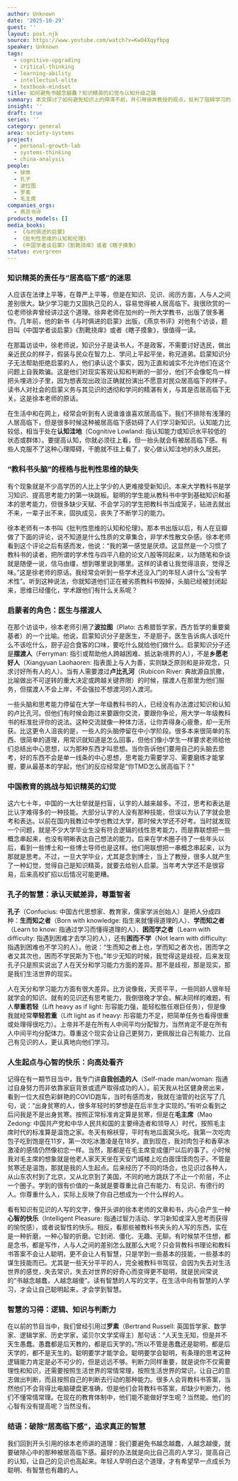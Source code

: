 ```yaml
---
author: Unknown
date: '2025-10-29'
guest: ''
layout: post.njk
source: https://www.youtube.com/watch?v=KwO4Xqyfbpg
speaker: Unknown
tags:
  - cognitive-upgrading
  - critical-thinking
  - learning-ability
  - intellectual-elite
  - textbook-mindset
title: 如何避免书越念越蠢？知识精英的幻觉与认知升级之路
summary: 本文探讨了如何避免知识上的停滞不前，并引用徐奔教授的观点，批判了阻碍学习的“教科书头脑”和“居高临下感”。文章强调了批判性思维、判断力以及向智者学习的谦逊态度的重要性，并援引孔子对学习者的分类。核心论点是真正的智慧源于持续学习、实践判断，而非死记硬背。
insight: ''
draft: true
series: ''
category: general
area: society-systems
project:
  - personal-growth-lab
  - systems-thinking
  - china-analysis
people:
  - 徐奔
  - 孔子
  - 波拉图
  - 罗素
  - 毛主席
companies_orgs:
  - 燕京书评
products_models: []
media_books:
  - 《与时俱进的启蒙》
  - 《批判性思维的认知和伦理》
  - 《中国学者谈启蒙》《割靴挠痒》或者《瞎子摸象》
status: evergreen
---
```

### 知识精英的责任与“居高临下感”的迷思

人应该在法律上平等，在尊严上平等，但是在知识、见识、阅历方面，人与人之间差别很大。缺少学习能力又固执己见的人，容易觉得被人居高临下。我很欣赏的一位老师徐奔曾经讲过这个道理。徐奔老师在加州的一所大学教书，出版了很多著作。几年前，他的新书《与时俱进的启蒙》出版，《燕京书评》对他有个访谈，题目叫《中国学者谈启蒙》《割靴挠痒》或者《瞎子摸象》，很值得一读。

在那篇访谈中，徐老师说，知识分子是读书人，不是政客，不需要讨好选民，做出亲近民众的样子，假装与民众在智力上、学问上平起平坐，称兄道弟。启蒙知识分子无法帮助拒绝启蒙的人，他们承认这个事实，因为正直和诚实不允许他们在这个问题上自我欺骗。这是他们对现实客观认知和判断的一部分，他们不会像鸵鸟一样把头埋进沙子里，因为想表现出政治正确就扮演出不愿意对民众居高临下的样子。读书人对社会的启蒙义务与其见识的透彻和学问的精湛有关，与其是否居高临下无关。这是徐本老师的原话。

在生活中和在网上，经常会听到有人说谁谁谁喜欢居高临下。我们不排除有浅薄的人居高临下，但是很多时候这种被居高临下感妨碍了人们学习新知识。认知能力比较低，相当于处在**认知洼地**（Cognitive Lowland: 指认知能力或知识水平较低的状态或群体）。要提高认知，你就必须往上看，但一抬头就会有被居高临下感。有些人克服不了这种心理障碍，干脆就不往上看了，安心做认知洼地的永久居民。

### “教科书头脑”的桎梏与批判性思维的缺失

有个现象就是不少高学历的人比上学少的人更难接受新知识。本来大学教科书是学习知识、提高思考能力的第一块跳板。聪明的学生能从教科书中学到基础知识和基本的思考能力，但很多缺少天赋、不会学习的学生把教科书当成笼子，钻进去就出不来，一辈子出不来，固执成见，丧失了不断学习的能力。

徐本老师有一本书叫《批判性思维的认知和伦理》。那本书出版以后，有人在豆瓣做了下面的评论，说不知道是什么性质的文章集合，非学术性散文杂感。徐本老师看到这个评论之后有感而发，他说：“我的第一感觉是厌烦。这显然是一个习惯了教科书的读者，把所谓的学术性与四平八稳的论文八股等同起来，以为随笔和杂谈就是随便一说，信马由缰，想到哪里说到哪里。这样的读者让我觉得沮丧，觉得乏味。”这是徐老师的原话。我经常会听到一些学术还没入门的年轻人讲什么“没有学术性”。听到这种说法，你就知道他们正在被劣质教科书毁掉，头脑已经被封闭起来，思维已经僵化，学术跟他们有什么关系呢？

### 启蒙者的角色：医生与摆渡人

在那个访谈中，徐本老师引用了**波拉图**（Plato: 古希腊哲学家，西方哲学的重要奠基者）的一个比喻。他说，启蒙知识分子是医生，不是厨子。医生告诉病人该吃什么不该吃什么，厨子迎合食客的口味，要吃什么就给他们做什么。启蒙知识分子还是**摆渡人**（Ferryman: 指引或帮助他人跨越困难、抵达新境界的人），不是**乡愿老好人**（Xiangyuan Laohaoren: 指表面上与人为善，实则缺乏原则和是非观念，只求讨好所有人的人）。当有人需要渡过**卢比孔河**（Rubicon River: 典故源自凯撒，比喻做出不可逆转的重大决定或跨越关键界限）的时候，摆渡人在那里为他们服务，但摆渡人不会上岸，不会强拉不想渡河的人渡河。

一些头脑和思考能力停留在大学一年级教科书的人，已经没有办法渡过知识和认知的卢比孔河。但他们有时候会跑过来要跟你交流，要跟你争论，用大学一年级教科书的标准批评你的说法。这种交流就像一种体力活，让你弄得身心疲惫，却一无所获。比这更令人沮丧的是，一些人的头脑停留在中小学阶段。很多本来很简单的东西、很简单的道理，用常识就知道是怎么回事，但他们像小学生一样要求老师给他们总结出中心思想，以为那种东西才叫思想。当你告诉他们要用自己的头脑去思考，好的东西不会是单一线条的中心思想，思考能力需要学习、需要磨练才能掌握，要从最基本的学起，他们的反应经常是“你TMD怎么居高临下？”

### 中国教育的挑战与知识精英的幻觉

这六七十年，中国的一大壮举就是扫盲，认字的人越来越多。不过，思考和表达是比认字难得多的一种技能。大部分认字的人没有那种技能，但误以为认了字就会思考和表达。以前在国内我教过中学也教过大学，那时候大学还不好考。当时就发现一个问题，就是不少大学毕业生没有符合逻辑的线性思考能力，而是靠联想把一些概念串起来，也没有明晰表达自己想法的能力。后来在学术圈子待了一些年头以后，看到一些博士和一些博士导师也是这样。他们用联想把一串概念串起来，以为那就是思考。不过，一旦大学毕业，尤其是念到博士，当上了教授，很多人就产生了一种幻觉，觉得自己是知识精英，就要去给别人启蒙。当年考大学还不是很容易，后来高校扩招以后情况可能更糟。

### 孔子的智慧：承认天赋差异，尊重智者

**孔子**（Confucius: 中国古代思想家、教育家，儒家学派创始人）是把人分成四种：**生而知之者**（Born with knowledge: 指生来就懂得道理的人）、**学而知之者**（Learn to know: 指通过学习而懂得道理的人）、**困而学之者**（Learn with difficulty: 指遇到困难才去学习的人），还有**困而不学**（Not learn with difficulty: 指遇到困难也不学习的人）。他说：“生而知之者上也，学而知之者次也，困而学之者又其次也，困而不学民斯为下也。”年少无知的时候，我觉得这是歧视，后来发现孔子只是照实说出了人在天分和学习能力方面的差异。那不是歧视，那是现实，那是我们生活世界的现实。

人在天分和学习能力方面有很大差异。比方说像我，天资平平，一些同龄人很年轻就学会的知识、就有的见识还有思考能力，我倒很晚才学会。解决同样的难题，有人**举重若轻**（Lift heavy as if light: 形容能力强，能轻松胜任艰巨任务），但是像我就经常**举轻若重**（Lift light as if heavy: 形容能力不足，把简单任务也看得很重或处理得很吃力）。上帝并不是在所有人中间平均分配智力，当然肯定不是在所有人中间平均分配体力。尊重这个现实会让自己更努力，更佩服比自己有能力、比自己有见识的人，更认真地向他们学习。

### 人生起点与心智的快乐：向高处看齐

记得在有一期节目当中，我专门讲**自我创造的人**（Self-made man/woman: 指通过自身努力而非依靠家庭背景或遗产取得成功的人）。前天我从社区健身房出来，看到一位大叔色彩鲜艳的COVID跑车，当时有感而发，我就在油管的社区写了几句，说：“出身贫寒的人，很多年轻时的梦想是在后半生才实现的。”有听众看到之后问我是不是出身贫寒。按照正常标准肯定算是贫寒，但是在**毛主席**（Mao Zedong: 中国共产党和中华人民共和国的主要缔造者和领导人）时代，按照毛主席时代的标准算是温饱之家。冬天有棉袄穿，平时有地瓜面窝头吃。我第一次吃肉包子吃到饱是在11岁，第一次吃冰激凌是在18岁。直到现在，我对肉包子和香草冰激凌的感情仍然像初恋一样。当然，那都是在毛主席变成僵尸以后的事了。小时候我对毛主席的想象就是他老人家天天坐在天安门城楼上吃白面馍馍肉包子。不管是贫寒还是温饱，那就是我的人生起点。后来经历了不同的场合，也见识过各种人，从山东农村到了北京，又从北京到了美国，不同的地方跳跃了不止一个阶层，不止一个圈子。学到的很有价值的一条就是要尊重比自己有能力、有见识、有德行的人。你尊重什么人，实际上反映了你自己想成为一个什么样的人。

看有知识有见识的人写的文字，像开头讲的徐本老师的文章和书，内心会产生一种**心智的快乐**（Intelligent Pleasure: 指通过智力活动、学习新知或深入思考而获得的愉悦感），或者说智性的快乐。相反，看那些被教科书夹头的人写的东西，实在是一种折磨，一种心智的折磨。它封闭、僵化、无趣、无聊。有时候禁不住想，都是念书，都是写作，人与人之间的差别怎么就那么大呢？只会背教科书理论和教科书答案不会让人聪明，更不会让人有智慧，只是学到一些基本的技能，一些基本的谋生技能而已。尤其是一些天分平平的人，完全被教科书驾驭，会因为失去对生活世界的感觉，失去常识，失去对世界的好奇心而变得更不聪明，就是民间常说的“书越念越蠢，人越念越傻”。读有智慧的人写的文字，在生活中向有智慧的人学习，才会让自己聪明起来，才会学到智慧。

### 智慧的习得：逻辑、知识与判断力

在以前的节目当中，我们曾经引用过**罗素**（Bertrand Russell: 英国哲学家、数学家、逻辑学家、历史学家，诺贝尔文学奖得主）那句话：“人天生无知，但是并不天生愚蠢。愚蠢都是后天教的，都是后天学的。”所以不管是愚蠢还是聪明，都是后天学的，都不是天生的。聪明要学才能学会。聪明要学会聪明，有条理的思考这种逻辑能力肯定是必不可少的，但是远远不够。判断力同样重要，就是说你不仅需要理性和知识，还需要按照生活世界的常情常理，按照生活世界的常识，让自己的意志做出判断，而且按照自己的判断去行动的那种能力。很多人会背教科书答案，当然他们不会背得比电脑硬盘更准确，但是他们会背教科书答案，却缺少判断力，他们不懂常情常理。在现在的教育体制中，他们能不能做好学生呢？当然能。他们的心智有没有提高呢？当然没有。

### 结语：破除“居高临下感”，追求真正的智慧

我们回到开头引用的徐本老师讲的道理：我们要避免书越念越蠢，人越念越傻，就要破除心中的那种被居高临下感。最好的办法就是向比自己高的人学习，提高自己的认知，让自己的见识也高起来。年轻人早明白这个道理，才有希望早一点成长为聪明、有智慧也有趣的人。